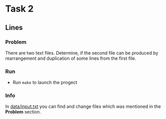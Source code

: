 # Task 2

## Lines

### Problem

There are two text files. Determine, if the second file can be produced by rearrangement and duplication of some lines from the first file.

### Run

* Run `make` to launch the progect

### Info

In [data/input.txt](https://github.com/vakulin95/C-tasks/tree/master/2/data) you can find and change files which was mentioned in the **Problem** section.
